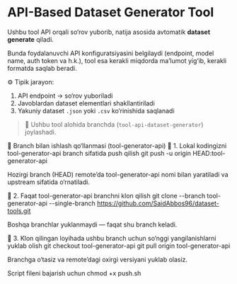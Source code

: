 # API-Based Dataset Generator Tool

Ushbu tool API orqali so‘rov yuborib, natija asosida avtomatik **dataset generate** qiladi.

Bunda foydalanuvchi API konfiguratsiyasini belgilaydi (endpoint, model name, auth token va h.k.), tool esa kerakli miqdorda ma’lumot yig‘ib, kerakli formatda saqlab beradi.

⚙️ Tipik jarayon:

1. API endpoint → so‘rov yuboriladi  
2. Javoblardan dataset elementlari shakllantiriladi  
3. Yakuniy dataset `.json` yoki `.csv` ko‘rinishida saqlanadi

> 🔧 Ushbu tool alohida branchda (`tool-api-dataset-generator`) joylashadi.



🚀 Branch bilan ishlash qo‘llanmasi (tool-generator-api)
🔹 1. Lokal kodingizni tool-generator-api branch sifatida push qilish
git push -u origin HEAD:tool-generator-api


Hozirgi branch (HEAD) remote’da tool-generator-api nomi bilan yaratiladi va upstream sifatida o‘rnatiladi.

🔹 2. Faqat tool-generator-api branchni klon qilish
git clone --branch tool-generator-api --single-branch https://github.com/SaidAbbos96/dataset-tools.git


Boshqa branchlar yuklanmaydi — faqat shu branch keladi.

🔹 3. Klon qilingan loyihada ushbu branch uchun so‘nggi yangilanishlarni yuklab olish
git checkout tool-generator-api
git pull origin tool-generator-api


Branchga o‘tasiz va remote’dagi oxirgi versiyani yuklab olasiz.


Script fileni bajarish uchun chmod +x push.sh
